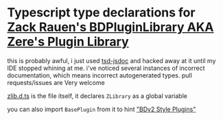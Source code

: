 # Typescript type declarations for [Zack Rauen's BDPluginLibrary AKA Zere's Plugin Library](https://github.com/rauenzi/BDPluginLibrary)

this is probably awful, i just used [tsd-jsdoc](https://github.com/englercj/tsd-jsdoc) and hacked away at it until my
IDE stopped whining at me. i've noticed several instances of incorrect documentation, which means incorrect
autogenerated types. pull requests/issues are Very welcome

[zlib.d.ts](zlib.d.ts) is the file itself, it declares `ZLibrary` as a global variable

you can also import `BasePlugin` from it to
hint ["BDv2 Style Plugins"](https://rauenzi.github.io/BDPluginLibrary/docs/tutorial-getting-started.html#creating-bdv2-style-plugins)
